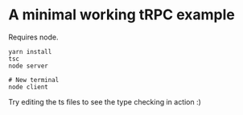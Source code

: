 # A minimal working tRPC example

Requires node.

```
yarn install
tsc
node server

# New terminal
node client
```

Try editing the ts files to see the type checking in action :)
